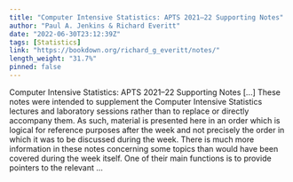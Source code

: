 ```yaml
---
title: "Computer Intensive Statistics: APTS 2021–22 Supporting Notes"
author: "Paul A. Jenkins & Richard Everitt"
date: "2022-06-30T23:12:39Z"
tags: [Statistics]
link: "https://bookdown.org/richard_g_everitt/notes/"
length_weight: "31.7%"
pinned: false
---
```


Computer Intensive Statistics: APTS 2021–22 Supporting Notes [...] These notes were intended to supplement the Computer Intensive Statistics lectures and laboratory sessions rather than to replace or directly accompany them. As such, material is presented here in an order which is logical for reference purposes after the week and not precisely the order in which it was to be discussed during the week. There is much more information in these notes concerning some topics than would have been covered during the week itself. One of their main functions is to provide pointers to the relevant ...
